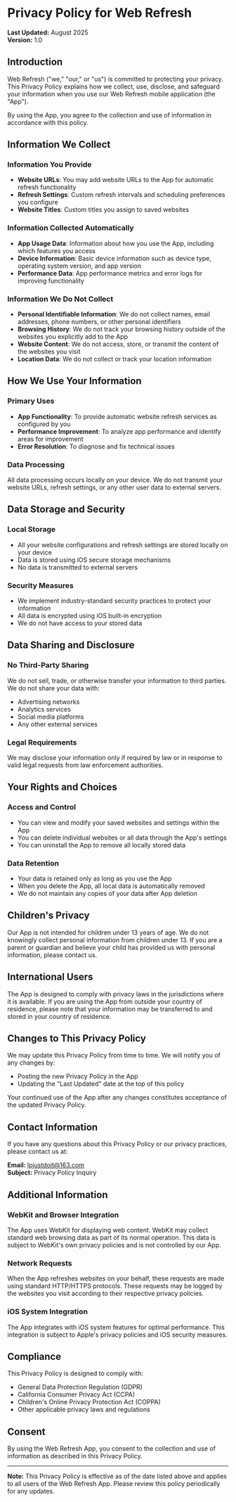 # Privacy Policy for Web Refresh

**Last Updated:** August 2025  
**Version:** 1.0

## Introduction

Web Refresh ("we," "our," or "us") is committed to protecting your privacy. This Privacy Policy explains how we collect, use, disclose, and safeguard your information when you use our Web Refresh mobile application (the "App").

By using the App, you agree to the collection and use of information in accordance with this policy.

## Information We Collect

### Information You Provide
- **Website URLs**: You may add website URLs to the App for automatic refresh functionality
- **Refresh Settings**: Custom refresh intervals and scheduling preferences you configure
- **Website Titles**: Custom titles you assign to saved websites

### Information Collected Automatically
- **App Usage Data**: Information about how you use the App, including which features you access
- **Device Information**: Basic device information such as device type, operating system version, and app version
- **Performance Data**: App performance metrics and error logs for improving functionality

### Information We Do Not Collect
- **Personal Identifiable Information**: We do not collect names, email addresses, phone numbers, or other personal identifiers
- **Browsing History**: We do not track your browsing history outside of the websites you explicitly add to the App
- **Website Content**: We do not access, store, or transmit the content of the websites you visit
- **Location Data**: We do not collect or track your location information

## How We Use Your Information

### Primary Uses
- **App Functionality**: To provide automatic website refresh services as configured by you
- **Performance Improvement**: To analyze app performance and identify areas for improvement
- **Error Resolution**: To diagnose and fix technical issues

### Data Processing
All data processing occurs locally on your device. We do not transmit your website URLs, refresh settings, or any other user data to external servers.

## Data Storage and Security

### Local Storage
- All your website configurations and refresh settings are stored locally on your device
- Data is stored using iOS secure storage mechanisms
- No data is transmitted to external servers

### Security Measures
- We implement industry-standard security practices to protect your information
- All data is encrypted using iOS built-in encryption
- We do not have access to your stored data

## Data Sharing and Disclosure

### No Third-Party Sharing
We do not sell, trade, or otherwise transfer your information to third parties. We do not share your data with:
- Advertising networks
- Analytics services
- Social media platforms
- Any other external services

### Legal Requirements
We may disclose your information only if required by law or in response to valid legal requests from law enforcement authorities.

## Your Rights and Choices

### Access and Control
- You can view and modify your saved websites and settings within the App
- You can delete individual websites or all data through the App's settings
- You can uninstall the App to remove all locally stored data

### Data Retention
- Your data is retained only as long as you use the App
- When you delete the App, all local data is automatically removed
- We do not maintain any copies of your data after App deletion

## Children's Privacy

Our App is not intended for children under 13 years of age. We do not knowingly collect personal information from children under 13. If you are a parent or guardian and believe your child has provided us with personal information, please contact us.

## International Users

The App is designed to comply with privacy laws in the jurisdictions where it is available. If you are using the App from outside your country of residence, please note that your information may be transferred to and stored in your country of residence.

## Changes to This Privacy Policy

We may update this Privacy Policy from time to time. We will notify you of any changes by:
- Posting the new Privacy Policy in the App
- Updating the "Last Updated" date at the top of this policy

Your continued use of the App after any changes constitutes acceptance of the updated Privacy Policy.

## Contact Information

If you have any questions about this Privacy Policy or our privacy practices, please contact us at:

**Email:** lpjustdoit@163.com  
**Subject:** Privacy Policy Inquiry

## Additional Information

### WebKit and Browser Integration
The App uses WebKit for displaying web content. WebKit may collect standard web browsing data as part of its normal operation. This data is subject to WebKit's own privacy policies and is not controlled by our App.

### Network Requests
When the App refreshes websites on your behalf, these requests are made using standard HTTP/HTTPS protocols. These requests may be logged by the websites you visit according to their respective privacy policies.

### iOS System Integration
The App integrates with iOS system features for optimal performance. This integration is subject to Apple's privacy policies and iOS security measures.

## Compliance

This Privacy Policy is designed to comply with:
- General Data Protection Regulation (GDPR)
- California Consumer Privacy Act (CCPA)
- Children's Online Privacy Protection Act (COPPA)
- Other applicable privacy laws and regulations

## Consent

By using the Web Refresh App, you consent to the collection and use of information as described in this Privacy Policy.

---

**Note:** This Privacy Policy is effective as of the date listed above and applies to all users of the Web Refresh App. Please review this policy periodically for any updates.
